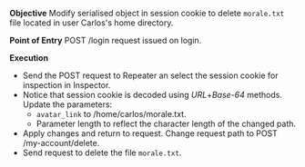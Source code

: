 **Objective**
Modify serialised object in session cookie to delete `morale.txt` file located in user Carlos's home directory.

**Point of Entry**
POST /login request issued on login.

**Execution**
- Send the POST request to Repeater an select the session cookie for inspection in Inspector.
- Notice that session cookie is decoded using *URL*+*Base-64* methods. Update the parameters:
	- `avatar_link` to /home/carlos/morale.txt. 
	- Parameter length to reflect the character length of the changed path.
- Apply changes and return to request. Change request path to POST /my-account/delete.
- Send request to delete the file `morale.txt`.